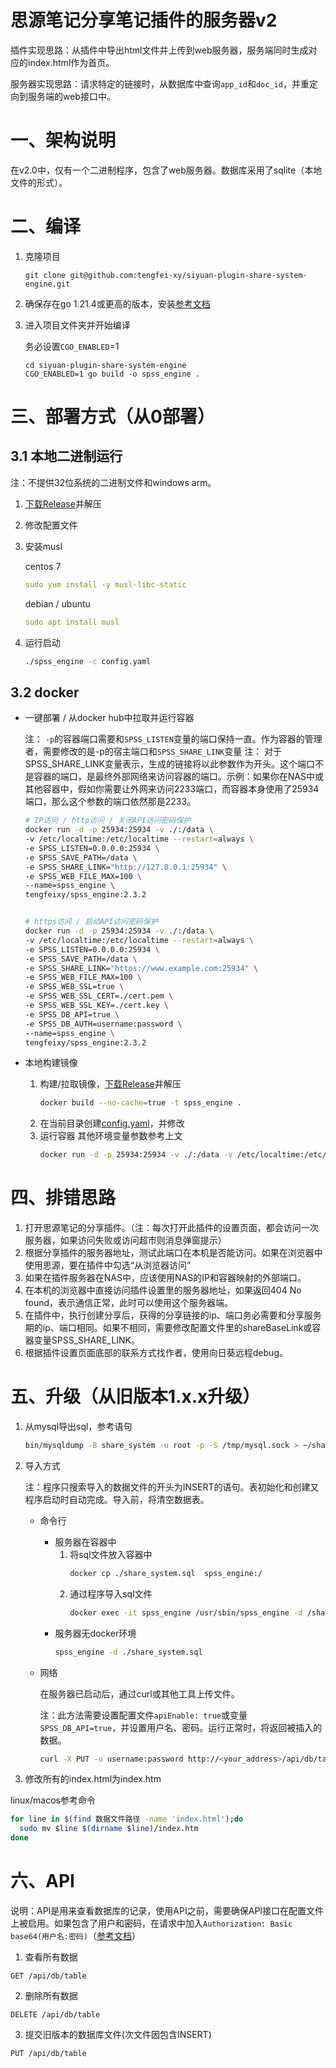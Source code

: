 # 思源笔记分享笔记插件的服务器v2

插件实现思路：从插件中导出html文件并上传到web服务器，服务端同时生成对应的index.html作为首页。

服务器实现思路：请求特定的链接时，从数据库中查询`app_id`和`doc_id`，并重定向到服务端的web接口中。

# 一、架构说明

在v2.0中，仅有一个二进制程序，包含了web服务器。数据库采用了sqlite（本地文件的形式）。

# 二、编译

1. 克隆项目
   ```text
   git clone git@github.com:tengfei-xy/siyuan-plugin-share-system-engine.git
   ```
2. 确保存在go 1.21.4或更高的版本，安装[参考文档](https://www.wolai.com/tengfei-xy/bjUcRE7tSsscWqpszDvbxx "参考文档")
3. 进入项目文件夹并开始编译

   务必设置`CGO_ENABLED`=1
   ```纯文本
   cd siyuan-plugin-share-system-engine
   CGO_ENABLED=1 go build -o spss_engine .
   ```

# 三、部署方式（从0部署）

## 3.1 本地二进制运行

注：不提供32位系统的二进制文件和windows arm。

1. [下载Release](https://github.com/tengfei-xy/siyuan-plugin-share-system-engine/releases "下载Release")并解压
2. 修改配置文件
3. 安装musl

   centos 7
   ```yaml
   sudo yum install -y musl-libc-static
   ```
   debian / ubuntu
   ```yaml
   sudo apt install musl
   ```
4. 运行启动
   ```bash
   ./spss_engine -c config.yaml
   ```

## 3.2 docker

- 一键部署 / 从docker hub中拉取并运行容器
  
  注： `-p`的容器端口需要和`SPSS_LISTEN`变量的端口保持一直。作为容器的管理者，需要修改的是-p的宿主端口和`SPSS_SHARE_LINK`变量
  注： 对于SPSS_SHARE_LINK变量表示，生成的链接将以此参数作为开头。这个端口不是容器的端口，是最终外部网络来访问容器的端口。示例：如果你在NAS中或其他容器中，假如你需要让外网来访问2233端口，而容器本身使用了25934端口，那么这个参数的端口依然那是2233。

  ```bash
  # IP访问 / http访问 / 关闭API访问密码保护
  docker run -d -p 25934:25934 -v ./:/data \
  -v /etc/localtime:/etc/localtime --restart=always \
  -e SPSS_LISTEN=0.0.0.0:25934 \
  -e SPSS_SAVE_PATH=/data \
  -e SPSS_SHARE_LINK="http://127.0.0.1:25934" \
  -e SPSS_WEB_FILE_MAX=100 \
  --name=spss_engine \
  tengfeixy/spss_engine:2.3.2


  # https访问 / 启动API访问密码保护
  docker run -d -p 25934:25934 -v ./:/data \
  -v /etc/localtime:/etc/localtime --restart=always \
  -e SPSS_LISTEN=0.0.0.0:25934 \
  -e SPSS_SAVE_PATH=/data \
  -e SPSS_SHARE_LINK="https://www.example.com:25934" \
  -e SPSS_WEB_FILE_MAX=100 \
  -e SPSS_WEB_SSL=true \
  -e SPSS_WEB_SSL_CERT=./cert.pem \
  -e SPSS_WEB_SSL_KEY=./cert.key \
  -e SPSS_DB_API=true \
  -e SPSS_DB_AUTH=username:password \
  --name=spss_engine \
  tengfeixy/spss_engine:2.3.2
  ```
- 本地构建镜像
  1. 构建/拉取镜像，[下载Release](https://github.com/tengfei-xy/siyuan-plugin-share-system-engine/releases "下载Release")并解压
      ```bash
      docker build --no-cache=true -t spss_engine .
      ```
  2. 在当前目录创建[config.yaml](https://raw.githubusercontent.com/tengfei-xy/siyuan-plugin-share-system-engine/refs/heads/main/config.yaml "config.yaml")，并修改
  3. 运行容器
     其他环境变量参数参考上文
     ```bash
     docker run -d -p 25934:25934 -v ./:/data -v /etc/localtime:/etc/localtime --restart=always --name=spss_engine spss_engine
     ```

# 四、排错思路

1. 打开思源笔记的分享插件。（注：每次打开此插件的设置页面，都会访问一次服务器，如果访问失败或访问超市则消息弹窗提示）
2. 根据分享插件的服务器地址，测试此端口在本机是否能访问。如果在浏览器中使用思源，要在插件中勾选“从浏览器访问”
3. 如果在插件服务器在NAS中，应该使用NAS的IP和容器映射的外部端口。
4. 在本机的浏览器中直接访问插件设置里的服务器地址，如果返回404 No found，表示通信正常，此时可以使用这个服务器端。
5. 在插件中，执行创建分享后，获得的分享链接的ip、端口务必需要和分享服务期的ip、端口相同。如果不相同，需要修改配置文件里的shareBaseLink或容器变量SPSS_SHARE_LINK。
6. 根据插件设置页面底部的联系方式找作者，使用向日葵远程debug。

# 五、升级（从旧版本1.x.x升级）

1. 从mysql导出sql，参考语句
   ```bash
   bin/mysqldump -B share_system -u root -p -S /tmp/mysql.sock > ~/share_system.sql
   ```
2. 导入方式

   注：程序只搜索导入的数据文件的开头为INSERT的语句。表初始化和创建又程序启动时自动完成。导入前，将清空数据表。
   - 命令行
     - 服务器在容器中
       1. 将sql文件放入容器中
          ```bash
          docker cp ./share_system.sql  spss_engine:/
          ```
       2. 通过程序导入sql文件
          ```bash
          docker exec -it spss_engine /usr/sbin/spss_engine -d /share_system.sql
          ```
     - 服务器无docker环境
       ```bash
       spss_engine -d ./share_system.sql
       ```
   - 网络

     在服务器已启动后，通过curl或其他工具上传文件。

     注：此方法需要设置配置文件`apiEnable: true`或变量`SPSS_DB_API=true`，并设置用户名、密码。运行正常时，将返回被插入的数据。
     ```bash
     curl -X PUT -u username:password http://<your_address>/api/db/table -F "file=@share_system.sql"
     ```
3. 修改所有的index.html为index.htm

  linux/macos参考命令
  ```bash
  for line in $(find 数据文件路径 -name 'index.html');do
    sudo mv $line $(dirname $line)/index.htm
  done
  ```

# 六、API

说明：API是用来查看数据库的记录，使用API之前，需要确保API接口在配置文件上被启用。如果包含了用户和密码，在请求中加入`Authorization: Basic base64(用户名:密码)`（[参考文档](https://apifox.com/help/auth/basic-auth/)）

1. 查看所有数据
```
GET /api/db/table
```

2. 删除所有数据
```
DELETE /api/db/table
```

3. 提交旧版本的数据库文件(次文件因包含INSERT)
```
PUT /api/db/table
```
